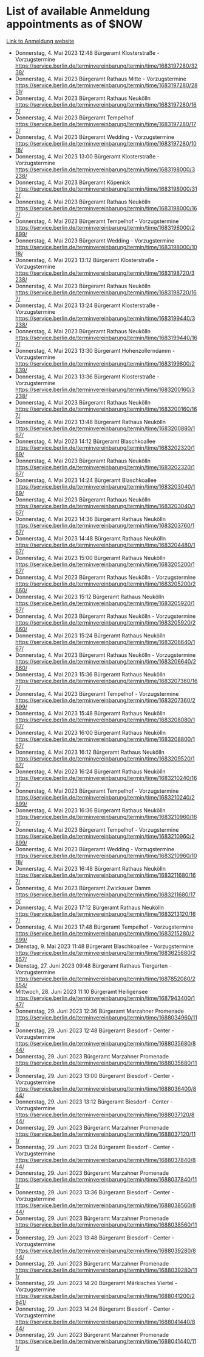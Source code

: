 # List of available Anmeldung appointments as of $NOW
[Link to Anmeldung website](https://service.berlin.de/terminvereinbarung/termin/tag.php?termin=1&anliegen[]=120686&dienstleisterlist=122210,122217,327316,122219,327312,122227,327314,122231,327346,122243,327348,122254,122252,329742,122260,329745,122262,329748,122271,327278,122273,327274,122277,327276,330436,122280,327294,122282,327290,122284,327292,122291,327270,122285,327266,122286,327264,122296,327268,150230,329760,122297,327286,122294,327284,122312,329763,122314,329775,122304,327330,122311,327334,122309,327332,317869,122281,327352,122279,329772,122283,122276,327324,122274,327326,122267,329766,122246,327318,122251,327320,122257,327322,122208,327298,122226,327300&herkunft=http%3A%2F%2Fservice.berlin.de%2Fdienstleistung%2F120686%2F)
- Donnerstag, 4. Mai 2023 12:48 Bürgeramt Klosterstraße - Vorzugstermine https://service.berlin.de/terminvereinbarung/termin/time/1683197280/3238/
- Donnerstag, 4. Mai 2023  Bürgeramt Rathaus Mitte - Vorzugstermine https://service.berlin.de/terminvereinbarung/termin/time/1683197280/2851/
- Donnerstag, 4. Mai 2023  Bürgeramt Rathaus Neukölln https://service.berlin.de/terminvereinbarung/termin/time/1683197280/167/
- Donnerstag, 4. Mai 2023  Bürgeramt Tempelhof https://service.berlin.de/terminvereinbarung/termin/time/1683197280/172/
- Donnerstag, 4. Mai 2023  Bürgeramt Wedding - Vorzugstermine https://service.berlin.de/terminvereinbarung/termin/time/1683197280/1018/
- Donnerstag, 4. Mai 2023 13:00 Bürgeramt Klosterstraße - Vorzugstermine https://service.berlin.de/terminvereinbarung/termin/time/1683198000/3238/
- Donnerstag, 4. Mai 2023  Bürgeramt Köpenick https://service.berlin.de/terminvereinbarung/termin/time/1683198000/312/
- Donnerstag, 4. Mai 2023  Bürgeramt Rathaus Neukölln https://service.berlin.de/terminvereinbarung/termin/time/1683198000/167/
- Donnerstag, 4. Mai 2023  Bürgeramt Tempelhof - Vorzugstermine https://service.berlin.de/terminvereinbarung/termin/time/1683198000/2899/
- Donnerstag, 4. Mai 2023  Bürgeramt Wedding - Vorzugstermine https://service.berlin.de/terminvereinbarung/termin/time/1683198000/1018/
- Donnerstag, 4. Mai 2023 13:12 Bürgeramt Klosterstraße - Vorzugstermine https://service.berlin.de/terminvereinbarung/termin/time/1683198720/3238/
- Donnerstag, 4. Mai 2023  Bürgeramt Rathaus Neukölln https://service.berlin.de/terminvereinbarung/termin/time/1683198720/167/
- Donnerstag, 4. Mai 2023 13:24 Bürgeramt Klosterstraße - Vorzugstermine https://service.berlin.de/terminvereinbarung/termin/time/1683199440/3238/
- Donnerstag, 4. Mai 2023  Bürgeramt Rathaus Neukölln https://service.berlin.de/terminvereinbarung/termin/time/1683199440/167/
- Donnerstag, 4. Mai 2023 13:30 Bürgeramt Hohenzollerndamm - Vorzugstermine https://service.berlin.de/terminvereinbarung/termin/time/1683199800/2839/
- Donnerstag, 4. Mai 2023 13:36 Bürgeramt Klosterstraße - Vorzugstermine https://service.berlin.de/terminvereinbarung/termin/time/1683200160/3238/
- Donnerstag, 4. Mai 2023  Bürgeramt Rathaus Neukölln https://service.berlin.de/terminvereinbarung/termin/time/1683200160/167/
- Donnerstag, 4. Mai 2023 13:48 Bürgeramt Rathaus Neukölln https://service.berlin.de/terminvereinbarung/termin/time/1683200880/167/
- Donnerstag, 4. Mai 2023 14:12 Bürgeramt Blaschkoallee https://service.berlin.de/terminvereinbarung/termin/time/1683202320/169/
- Donnerstag, 4. Mai 2023  Bürgeramt Rathaus Neukölln https://service.berlin.de/terminvereinbarung/termin/time/1683202320/167/
- Donnerstag, 4. Mai 2023 14:24 Bürgeramt Blaschkoallee https://service.berlin.de/terminvereinbarung/termin/time/1683203040/169/
- Donnerstag, 4. Mai 2023  Bürgeramt Rathaus Neukölln https://service.berlin.de/terminvereinbarung/termin/time/1683203040/167/
- Donnerstag, 4. Mai 2023 14:36 Bürgeramt Rathaus Neukölln https://service.berlin.de/terminvereinbarung/termin/time/1683203760/167/
- Donnerstag, 4. Mai 2023 14:48 Bürgeramt Rathaus Neukölln https://service.berlin.de/terminvereinbarung/termin/time/1683204480/167/
- Donnerstag, 4. Mai 2023 15:00 Bürgeramt Rathaus Neukölln https://service.berlin.de/terminvereinbarung/termin/time/1683205200/167/
- Donnerstag, 4. Mai 2023  Bürgeramt Rathaus Neukölln - Vorzugstermine https://service.berlin.de/terminvereinbarung/termin/time/1683205200/2860/
- Donnerstag, 4. Mai 2023 15:12 Bürgeramt Rathaus Neukölln https://service.berlin.de/terminvereinbarung/termin/time/1683205920/167/
- Donnerstag, 4. Mai 2023  Bürgeramt Rathaus Neukölln - Vorzugstermine https://service.berlin.de/terminvereinbarung/termin/time/1683205920/2860/
- Donnerstag, 4. Mai 2023 15:24 Bürgeramt Rathaus Neukölln https://service.berlin.de/terminvereinbarung/termin/time/1683206640/167/
- Donnerstag, 4. Mai 2023  Bürgeramt Rathaus Neukölln - Vorzugstermine https://service.berlin.de/terminvereinbarung/termin/time/1683206640/2860/
- Donnerstag, 4. Mai 2023 15:36 Bürgeramt Rathaus Neukölln https://service.berlin.de/terminvereinbarung/termin/time/1683207360/167/
- Donnerstag, 4. Mai 2023  Bürgeramt Tempelhof - Vorzugstermine https://service.berlin.de/terminvereinbarung/termin/time/1683207360/2899/
- Donnerstag, 4. Mai 2023 15:48 Bürgeramt Rathaus Neukölln https://service.berlin.de/terminvereinbarung/termin/time/1683208080/167/
- Donnerstag, 4. Mai 2023 16:00 Bürgeramt Rathaus Neukölln https://service.berlin.de/terminvereinbarung/termin/time/1683208800/167/
- Donnerstag, 4. Mai 2023 16:12 Bürgeramt Rathaus Neukölln https://service.berlin.de/terminvereinbarung/termin/time/1683209520/167/
- Donnerstag, 4. Mai 2023 16:24 Bürgeramt Rathaus Neukölln https://service.berlin.de/terminvereinbarung/termin/time/1683210240/167/
- Donnerstag, 4. Mai 2023  Bürgeramt Tempelhof - Vorzugstermine https://service.berlin.de/terminvereinbarung/termin/time/1683210240/2899/
- Donnerstag, 4. Mai 2023 16:36 Bürgeramt Rathaus Neukölln https://service.berlin.de/terminvereinbarung/termin/time/1683210960/167/
- Donnerstag, 4. Mai 2023  Bürgeramt Tempelhof - Vorzugstermine https://service.berlin.de/terminvereinbarung/termin/time/1683210960/2899/
- Donnerstag, 4. Mai 2023  Bürgeramt Wedding - Vorzugstermine https://service.berlin.de/terminvereinbarung/termin/time/1683210960/1018/
- Donnerstag, 4. Mai 2023 16:48 Bürgeramt Rathaus Neukölln https://service.berlin.de/terminvereinbarung/termin/time/1683211680/167/
- Donnerstag, 4. Mai 2023  Bürgeramt Zwickauer Damm https://service.berlin.de/terminvereinbarung/termin/time/1683211680/170/
- Donnerstag, 4. Mai 2023 17:12 Bürgeramt Rathaus Neukölln https://service.berlin.de/terminvereinbarung/termin/time/1683213120/167/
- Donnerstag, 4. Mai 2023 17:48 Bürgeramt Tempelhof - Vorzugstermine https://service.berlin.de/terminvereinbarung/termin/time/1683215280/2899/
- Dienstag, 9. Mai 2023 11:48 Bürgeramt Blaschkoallee - Vorzugstermine https://service.berlin.de/terminvereinbarung/termin/time/1683625680/2857/
- Dienstag, 27. Juni 2023 09:48 Bürgeramt Rathaus Tiergarten - Vorzugstermine https://service.berlin.de/terminvereinbarung/termin/time/1687852080/2854/
- Mittwoch, 28. Juni 2023 11:10 Bürgeramt Heiligensee https://service.berlin.de/terminvereinbarung/termin/time/1687943400/147/
- Donnerstag, 29. Juni 2023 12:36 Bürgeramt Marzahner Promenade https://service.berlin.de/terminvereinbarung/termin/time/1688034960/111/
- Donnerstag, 29. Juni 2023 12:48 Bürgeramt Biesdorf - Center - Vorzugstermine https://service.berlin.de/terminvereinbarung/termin/time/1688035680/844/
- Donnerstag, 29. Juni 2023  Bürgeramt Marzahner Promenade https://service.berlin.de/terminvereinbarung/termin/time/1688035680/111/
- Donnerstag, 29. Juni 2023 13:00 Bürgeramt Biesdorf - Center - Vorzugstermine https://service.berlin.de/terminvereinbarung/termin/time/1688036400/844/
- Donnerstag, 29. Juni 2023 13:12 Bürgeramt Biesdorf - Center - Vorzugstermine https://service.berlin.de/terminvereinbarung/termin/time/1688037120/844/
- Donnerstag, 29. Juni 2023  Bürgeramt Marzahner Promenade https://service.berlin.de/terminvereinbarung/termin/time/1688037120/111/
- Donnerstag, 29. Juni 2023 13:24 Bürgeramt Biesdorf - Center - Vorzugstermine https://service.berlin.de/terminvereinbarung/termin/time/1688037840/844/
- Donnerstag, 29. Juni 2023  Bürgeramt Marzahner Promenade https://service.berlin.de/terminvereinbarung/termin/time/1688037840/111/
- Donnerstag, 29. Juni 2023 13:36 Bürgeramt Biesdorf - Center - Vorzugstermine https://service.berlin.de/terminvereinbarung/termin/time/1688038560/844/
- Donnerstag, 29. Juni 2023  Bürgeramt Marzahner Promenade https://service.berlin.de/terminvereinbarung/termin/time/1688038560/111/
- Donnerstag, 29. Juni 2023 13:48 Bürgeramt Biesdorf - Center - Vorzugstermine https://service.berlin.de/terminvereinbarung/termin/time/1688039280/844/
- Donnerstag, 29. Juni 2023  Bürgeramt Marzahner Promenade https://service.berlin.de/terminvereinbarung/termin/time/1688039280/111/
- Donnerstag, 29. Juni 2023 14:20 Bürgeramt Märkisches Viertel - Vorzugstermine https://service.berlin.de/terminvereinbarung/termin/time/1688041200/2941/
- Donnerstag, 29. Juni 2023 14:24 Bürgeramt Biesdorf - Center - Vorzugstermine https://service.berlin.de/terminvereinbarung/termin/time/1688041440/844/
- Donnerstag, 29. Juni 2023  Bürgeramt Marzahner Promenade https://service.berlin.de/terminvereinbarung/termin/time/1688041440/111/
